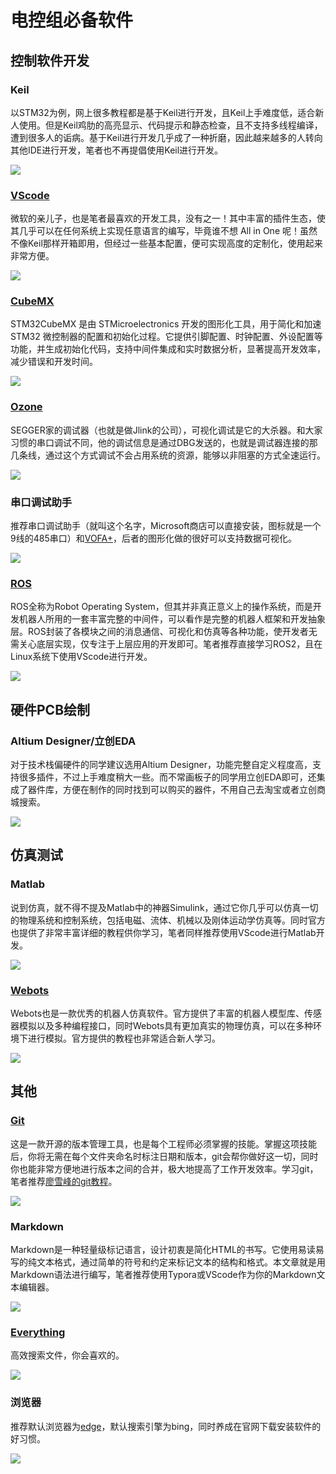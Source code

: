 # 电控组必备软件

## 控制软件开发

### Keil
以STM32为例，网上很多教程都是基于Keil进行开发，且Keil上手难度低，适合新人使用。但是Keil鸡肋的高亮显示、代码提示和静态检查，且不支持多线程编译，遭到很多人的诟病。基于Keil进行开发几乎成了一种折磨，因此越来越多的人转向其他IDE进行开发，笔者也不再提倡使用Keil进行开发。

![](assets/Keil5.png)

### [VScode](https://code.visualstudio.com/Download)
微软的亲儿子，也是笔者最喜欢的开发工具，没有之一！其中丰富的插件生态，使其几乎可以在任何系统上实现任意语言的编写，毕竟谁不想 All in One 呢！虽然不像Keil那样开箱即用，但经过一些基本配置，便可实现高度的定制化，使用起来非常方便。

![](assets/vscode.png)

### [CubeMX](https://www.st.com/content/st_com/en/stm32cubemx.html)
STM32CubeMX 是由 STMicroelectronics 开发的图形化工具，用于简化和加速 STM32 微控制器的配置和初始化过程。它提供引脚配置、时钟配置、外设配置等功能，并生成初始化代码，支持中间件集成和实时数据分析，显著提高开发效率，减少错误和开发时间。

![](assets/cubemx.png)

### [Ozone](https://www.segger.com/products/development-tools/ozone-j-link-debugger/)
SEGGER家的调试器（也就是做Jlink的公司），可视化调试是它的大杀器。和大家习惯的串口调试不同，他的调试信息是通过DBG发送的，也就是调试器连接的那几条线，通过这个方式调试不会占用系统的资源，能够以非阻塞的方式全速运行。

![](assets/ozone.png)

### 串口调试助手
推荐串口调试助手（就叫这个名字，Microsoft商店可以直接安装，图标就是一个9线的485串口）和[VOFA+](https://www.vofa.plus/)，后者的图形化做的很好可以支持数据可视化。

![](assets/vofa.png) 

### [ROS](https://www.ros.org/)
ROS全称为Robot Operating System，但其并非真正意义上的操作系统，而是开发机器人所用的一套丰富完整的中间件，可以看作是完整的机器人框架和开发抽象层。ROS封装了各模块之间的消息通信、可视化和仿真等各种功能，使开发者无需关心底层实现，仅专注于上层应用的开发即可。笔者推荐直接学习ROS2，且在Linux系统下使用VScode进行开发。

![](assets/ros.png)

## 硬件PCB绘制

### Altium Designer/立创EDA
对于技术栈偏硬件的同学建议选用Altium Designer，功能完整自定义程度高，支持很多插件，不过上手难度稍大一些。而不常画板子的同学用立创EDA即可，还集成了器件库，方便在制作的同时找到可以购买的器件，不用自己去淘宝或者立创商城搜索。

![](assets/ad.png)

## 仿真测试

### Matlab
说到仿真，就不得不提及Matlab中的神器Simulink，通过它你几乎可以仿真一切的物理系统和控制系统，包括电磁、流体、机械以及刚体运动学仿真等。同时官方也提供了非常丰富详细的教程供你学习，笔者同样推荐使用VScode进行Matlab开发。

![](assets/matlab.png)

### [Webots](https://cyberbotics.com/)
Webots也是一款优秀的机器人仿真软件。官方提供了丰富的机器人模型库、传感器模拟以及多种编程接口，同时Webots具有更加真实的物理仿真，可以在多种环境下进行模拟。官方提供的教程也非常适合新人学习。

![](assets/webots.png)

## 其他

### [Git](https://git-scm.com/)
这是一款开源的版本管理工具，也是每个工程师必须掌握的技能。掌握这项技能后，你将无需在每个文件夹命名时标注日期和版本，git会帮你做好这一切，同时你也能非常方便地进行版本之间的合并，极大地提高了工作开发效率。学习git，笔者推荐[廖雪峰的git教程](https://www.liaoxuefeng.com/wiki/896043488029600)。

![](assets/git.png)

### Markdown
Markdown是一种轻量级标记语言，设计初衷是简化HTML的书写。它使用易读易写的纯文本格式，通过简单的符号和约定来标记文本的结构和格式。本文章就是用Markdown语法进行编写，笔者推荐使用Typora或VScode作为你的Markdown文本编辑器。

![](assets/typora.png)

### [Everything](https://www.voidtools.com/zh-cn/downloads/)
高效搜索文件，你会喜欢的。

![](assets/everything.png)

### 浏览器
推荐默认浏览器为[edge](https://www.microsoft.com/zh-cn/edge/download?form=MA13FJ)，默认搜索引擎为bing，同时养成在官网下载安装软件的好习惯。

![](assets/edge.png)